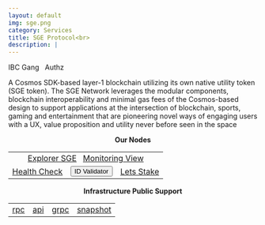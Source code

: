 ```yaml
---
layout: default
img: sge.png
category: Services
title: SGE Protocol<br>
description: |
---
```


<span  class="badge badge-primary" data-toggle="tooltip" data-html="true" title="<b>SGE <=> Osmosis</b>">IBC Gang</span>
&nbsp;
<span  class="badge badge-primary" data-toggle="tooltip" data-html="true" title="<b>enabled</b>">Authz</span>


A Cosmos SDK-based layer-1 blockchain utilizing its own native utility token (SGE token). The SGE Network leverages the modular components, blockchain interoperability and minimal gas fees of the Cosmos-based design to support applications at the intersection of blockchain, sports, gaming and entertainment that are pioneering novel ways of engaging users with a UX, value proposition and utility never before seen in the space


<p align="center"><b>Our Nodes </b></p>
<table class="table">
<tr>
   <td colspan=3 style="text-align: center" class="justify-content-center">
       <a href="https://explorer.tendermint.roomit.xyz/sge-mainnet/staking/sgevaloper1rhmrwq4xket2ua4s7nqunnne8kzfz4w34082zv" class="btn btn-success margin-top" target="_blank">Explorer SGE</a>
       &nbsp;
         <a href="https://snapshots.raintank.io/dashboard/snapshot/0aY5X30x5fT7GQq1qJOFfHj5ELmjyQ4g" class="btn btn-success margin-top">Monitoring View</a> 
   </td>
</tr>
<tr>
   <td>
       <a href="https://health.roomit.xyz/status/roomit-mainnet/" class="btn btn-info margin-top" target="_blank">Health Check</a>
   </td> 
   <td>
      <button onclick="clip_sge_three()"  class="btn btn-warning margin-top">ID Validator</button>
      <input type="text" id="clip_sge" value="sgevaloper1rhmrwq4xket2ua4s7nqunnne8kzfz4w34082zv" hidden=true> 
   </td>
   <td>
      <a href="https://explorer.tendermint.roomit.xyz/sge-mainnet/staking/sgevaloper1rhmrwq4xket2ua4s7nqunnne8kzfz4w34082zv" class="btn btn-danger margin-top" target="_blank">Lets Stake</a>
   </td>
</tr>
</table>

<p align="center"><b>Infrastructure Public Support</b></p>
<table>
<tr>
   <td>
      <a href="https://rpc.sge.roomit.xyz/" class="btn btn-primary">rpc</a>
   </td>
   <td>
       <a href="https://api.sge.roomit.xyz/" class="btn btn-primary">api</a>
   </td>
   <td>
       <a href="grpc.sge.roomit.xyz:8443" class="btn btn-primary">grpc</a>
   </td>
   <td>
       <a href="https://roomit.xyz/snapshot/" class="btn btn-primary">snapshot</a>
   </td>
</tr>
</table>